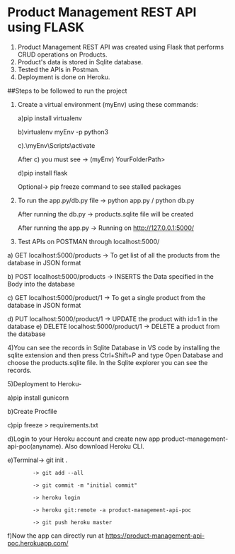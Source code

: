 # Product Management REST API using FLASK

1) Product Management REST API was created using Flask that performs CRUD operations on Products. 
2) Product's data is stored in Sqlite database. 
3) Tested the APIs in Postman.
4) Deployment is done on Heroku.

##Steps to be followed to run the project

1) Create a virtual environment (myEnv) using these commands:

    a)pip install virtualenv
    
    b)virtualenv myEnv -p python3
    
    c).\\myEnv\\Scripts\\activate
    
    After c) you must see -> (myEnv) YourFolderPath> 
    
    d)pip install flask
    
    Optional-> pip freeze command to see stalled packages

2) To run the app.py/db.py file -> python app.py / python db.py

   After running the db.py -> products.sqlite file will be created
   
   After running the app.py -> Running on http://127.0.0.1:5000/
   
3) Test APIs on POSTMAN through localhost:5000/
  
  a) GET localhost:5000/products -> To get list of all the products from the database in JSON format
  
  b) POST localhost:5000/products -> INSERTS the Data specified in the Body into the database
  
  c) GET localhost:5000/product/1 -> To get a single product from the database in JSON format
  
  d) PUT localhost:5000/product/1 -> UPDATE the product with id=1 in the database
  e) DELETE localhost:5000/product/1 -> DELETE a product from the database
  
4)You can see the records in Sqlite Database in VS code by installing the sqlite extension and then press Ctrl+Shift+P and type Open Database and choose the products.sqlite file. In the Sqlite explorer you can see the records.

5)Deployment to Heroku-
  
  a)pip install gunicorn
  
  b)Create Procfile
  
  c)pip freeze > requirements.txt
  
  d)Login to your Heroku account and create new app product-management-api-poc(anyname). Also download Heroku CLI.
  
  e)Terminal-> git init .
  
            -> git add --all
            
            -> git commit -m "initial commit"
            
            -> heroku login
            
            -> heroku git:remote -a product-management-api-poc
            
            -> git push heroku master
            
  f)Now the app can directly run at https://product-management-api-poc.herokuapp.com/
